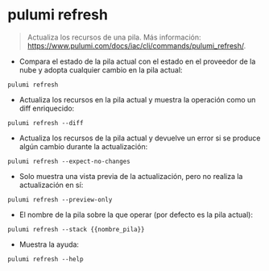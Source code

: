 # pulumi refresh

> Actualiza los recursos de una pila.
> Más información: <https://www.pulumi.com/docs/iac/cli/commands/pulumi_refresh/>.

- Compara el estado de la pila actual con el estado en el proveedor de la nube y adopta cualquier cambio en la pila actual:

`pulumi refresh`

- Actualiza los recursos en la pila actual y muestra la operación como un diff enriquecido:

`pulumi refresh --diff`

- Actualiza los recursos de la pila actual y devuelve un error si se produce algún cambio durante la actualización:

`pulumi refresh --expect-no-changes`

- Solo muestra una vista previa de la actualización, pero no realiza la actualización en sí:

`pulumi refresh --preview-only`

- El nombre de la pila sobre la que operar (por defecto es la pila actual):

`pulumi refresh --stack {{nombre_pila}}`

- Muestra la ayuda:

`pulumi refresh --help`
